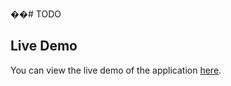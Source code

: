 ��#   T O D O 
## Live Demo

You can view the live demo of the application [here](https://main--wavemakertodo.netlify.app/).

 
